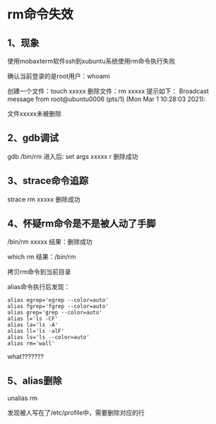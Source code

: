 # rm命令失效

## 1、现象
使用mobaxterm软件ssh到xubuntu系统使用rm命令执行失败

确认当前登录的是root用户：whoami

创建一个文件：touch xxxxx
删除文件：rm xxxxx
提示如下：
Broadcast message from root@ubuntu0006 (pts/1) (Mon Mar  1 10:28:03 2021):

文件xxxxx未被删除

## 2、gdb调试
gdb /bin/rm
进入后: set args xxxxx
r
删除成功

## 3、strace命令追踪
strace rm xxxxx
删除成功

## 4、怀疑rm命令是不是被人动了手脚
/bin/rm xxxxx
结果：删除成功

which rm
结果：/bin/rm

拷贝rm命令到当前目录

alias命令执行后发现：
```
alias egrep='egrep --color=auto'
alias fgrep='fgrep --color=auto'
alias grep='grep --color=auto'
alias l='ls -CF'
alias la='ls -A'
alias ll='ls -alF'
alias ls='ls --color=auto'
alias rm='wall'
```
what???????

## 5、alias删除
unalias rm

发现被人写在了/etc/profile中，需要删除对应的行
















